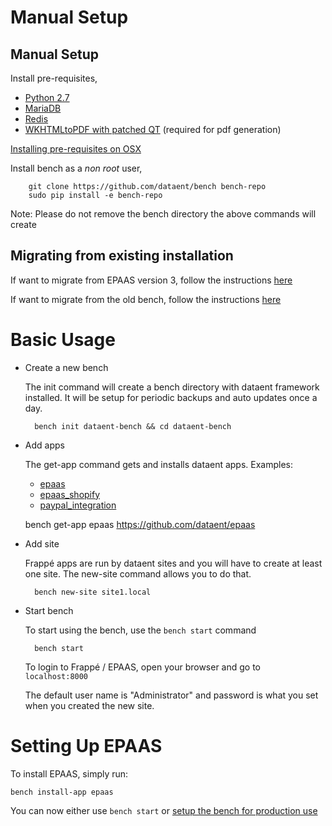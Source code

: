 <!-- add-breadcrumbs -->
# Manual Setup

Manual Setup
--------------

Install pre-requisites,

* [Python 2.7](https://www.python.org/download/releases/2.7/)
* [MariaDB](https://mariadb.org/)
* [Redis](http://redis.io/topics/quickstart)
* [WKHTMLtoPDF with patched QT](http://wkhtmltopdf.org/downloads.html) (required for pdf generation)

[Installing pre-requisites on OSX](https://github.com/dataent/bench/wiki/Installing-Bench-Pre-requisites-on-MacOSX)

Install bench as a *non root* user,

		git clone https://github.com/dataent/bench bench-repo
		sudo pip install -e bench-repo

Note: Please do not remove the bench directory the above commands will create


Migrating from existing installation
------------------------------------

If want to migrate from EPAAS version 3, follow the instructions [here](https://github.com/dataent/bench/wiki/Migrating-from-EPAAS-version-3)

If want to migrate from the old bench, follow the instructions [here](https://github.com/dataent/bench/wiki/Migrating-from-old-bench)


Basic Usage
===========

* Create a new bench

	The init command will create a bench directory with dataent framework
	installed. It will be setup for periodic backups and auto updates once
	a day.

		bench init dataent-bench && cd dataent-bench

* Add apps

	The get-app command gets and installs dataent apps. Examples:
	
	- [epaas](https://github.com/dataent/epaas)
	- [epaas_shopify](https://github.com/dataent/epaas_shopify)
	- [paypal_integration](https://github.com/dataent/paypal_integration)
	
	bench get-app epaas https://github.com/dataent/epaas

* Add site

	Frappé apps are run by dataent sites and you will have to create at least one
	site. The new-site command allows you to do that.

		bench new-site site1.local

* Start bench

	To start using the bench, use the `bench start` command

		bench start

	To login to Frappé / EPAAS, open your browser and go to `localhost:8000`

	The default user name is "Administrator" and password is what you set when you created the new site.


Setting Up EPAAS
==================

To install EPAAS, simply run:
```
bench install-app epaas
```

You can now either use `bench start` or [setup the bench for production use](setup-production.html)



